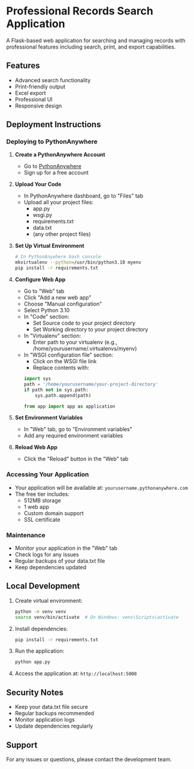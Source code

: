 # Professional Records Search Application

A Flask-based web application for searching and managing records with professional features including search, print, and export capabilities.

## Features
- Advanced search functionality
- Print-friendly output
- Excel export
- Professional UI
- Responsive design

## Deployment Instructions

### Deploying to PythonAnywhere

1. **Create a PythonAnywhere Account**
   - Go to [PythonAnywhere](https://www.pythonanywhere.com/)
   - Sign up for a free account

2. **Upload Your Code**
   - In PythonAnywhere dashboard, go to "Files" tab
   - Upload all your project files:
     - app.py
     - wsgi.py
     - requirements.txt
     - data.txt
     - (any other project files)

3. **Set Up Virtual Environment**
   ```bash
   # In PythonAnywhere bash console
   mkvirtualenv --python=/usr/bin/python3.10 myenv
   pip install -r requirements.txt
   ```

4. **Configure Web App**
   - Go to "Web" tab
   - Click "Add a new web app"
   - Choose "Manual configuration"
   - Select Python 3.10
   - In "Code" section:
     - Set Source code to your project directory
     - Set Working directory to your project directory
   - In "Virtualenv" section:
     - Enter path to your virtualenv (e.g., /home/yourusername/.virtualenvs/myenv)
   - In "WSGI configuration file" section:
     - Click on the WSGI file link
     - Replace contents with:
     ```python
     import sys
     path = '/home/yourusername/your-project-directory'
     if path not in sys.path:
         sys.path.append(path)
     
     from app import app as application
     ```

5. **Set Environment Variables**
   - In "Web" tab, go to "Environment variables"
   - Add any required environment variables

6. **Reload Web App**
   - Click the "Reload" button in the "Web" tab

### Accessing Your Application
- Your application will be available at: `yourusername.pythonanywhere.com`
- The free tier includes:
  - 512MB storage
  - 1 web app
  - Custom domain support
  - SSL certificate

### Maintenance
- Monitor your application in the "Web" tab
- Check logs for any issues
- Regular backups of your data.txt file
- Keep dependencies updated

## Local Development
1. Create virtual environment:
   ```bash
   python -m venv venv
   source venv/bin/activate  # On Windows: venv\Scripts\activate
   ```

2. Install dependencies:
   ```bash
   pip install -r requirements.txt
   ```

3. Run the application:
   ```bash
   python app.py
   ```

4. Access the application at: `http://localhost:5000`

## Security Notes
- Keep your data.txt file secure
- Regular backups recommended
- Monitor application logs
- Update dependencies regularly

## Support
For any issues or questions, please contact the development team. 